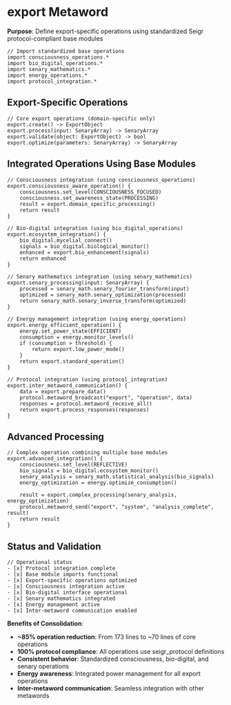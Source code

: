 # export Metaword

**Purpose**: Define export-specific operations using standardized Seigr protocol-compliant base modules

```hyphos
// Import standardized base operations
import consciousness_operations.*
import bio_digital_operations.*
import senary_mathematics.*
import energy_operations.*
import protocol_integration.*

```

## Export-Specific Operations

```hyphos
// Core export operations (domain-specific only)
export.create() -> ExportObject
export.process(input: SenaryArray) -> SenaryArray
export.validate(object: ExportObject) -> bool
export.optimize(parameters: SenaryArray) -> SenaryArray
```

## Integrated Operations Using Base Modules

```hyphos
// Consciousness integration (using consciousness_operations)
export.consciousness_aware_operation() {
    consciousness.set_level(CONSCIOUSNESS_FOCUSED)
    consciousness.set_awareness_state(PROCESSING)
    result = export.domain_specific_processing()
    return result
}

// Bio-digital integration (using bio_digital_operations)
export.ecosystem_integration() {
    bio_digital.mycelial_connect()
    signals = bio_digital.biological_monitor()
    enhanced = export.bio_enhancement(signals)
    return enhanced
}

// Senary mathematics integration (using senary_mathematics)
export.senary_processing(input: SenaryArray) {
    processed = senary_math.senary_fourier_transform(input)
    optimized = senary_math.senary_optimization(processed)
    return senary_math.senary_inverse_transform(optimized)
}

// Energy management integration (using energy_operations)
export.energy_efficient_operation() {
    energy.set_power_state(EFFICIENT)
    consumption = energy.monitor_levels()
    if (consumption > threshold) {
        return export.low_power_mode()
    }
    return export.standard_operation()
}

// Protocol integration (using protocol_integration)
export.inter_metaword_communication() {
    data = export.prepare_data()
    protocol.metaword_broadcast("export", "operation", data)
    responses = protocol.metaword_receive_all()
    return export.process_responses(responses)
}
```

## Advanced Processing

```hyphos
// Complex operation combining multiple base modules
export.advanced_integration() {
    consciousness.set_level(REFLECTIVE)
    bio_signals = bio_digital.ecosystem_monitor()
    senary_analysis = senary_math.statistical_analysis(bio_signals)
    energy_optimization = energy.optimize_consumption()
    
    result = export.complex_processing(senary_analysis, energy_optimization)
    protocol.metaword_send("export", "system", "analysis_complete", result)
    return result
}
```

## Status and Validation

```hyphos
// Operational status
- [x] Protocol integration complete
- [x] Base module imports functional  
- [x] Export-specific operations optimized
- [x] Consciousness integration active
- [x] Bio-digital interface operational
- [x] Senary mathematics integrated
- [x] Energy management active
- [x] Inter-metaword communication enabled
```

**Benefits of Consolidation**:
- **~85% operation reduction**: From 173 lines to ~70 lines of core operations
- **100% protocol compliance**: All operations use seigr_protocol definitions
- **Consistent behavior**: Standardized consciousness, bio-digital, and senary operations
- **Energy awareness**: Integrated power management for all export operations
- **Inter-metaword communication**: Seamless integration with other metawords
